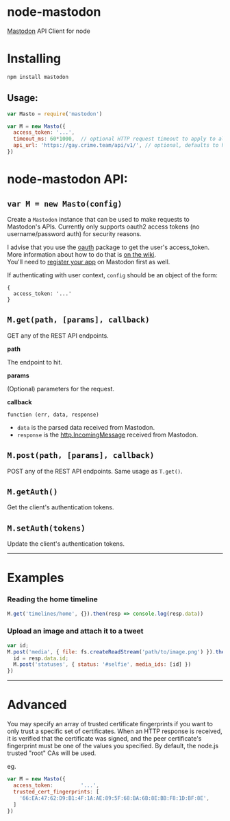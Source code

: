 # node-mastodon

[Mastodon](https://github.com/tootsuite/mastodon/) API Client for node

# Installing

```
npm install mastodon
```

## Usage:

```javascript
var Masto = require('mastodon')

var M = new Masto({
  access_token: '...',
  timeout_ms: 60*1000,  // optional HTTP request timeout to apply to all requests.
  api_url: 'https://gay.crime.team/api/v1/', // optional, defaults to https://mastodon.social/api/v1/
})
```

# node-mastodon API:

## `var M = new Masto(config)`

Create a `Mastodon` instance that can be used to make requests to Mastodon's APIs. Currently only supports oauth2 access tokens (no username/password auth) for security reasons.

I advise that you use the [oauth](https://www.npmjs.com/package/oauth) package to get the user's access_token. More information about how to do that is [on the wiki](https://github.com/jessicahayley/node-mastodon/wiki/Getting-an-access_token-with-the-oauth-package).  
You'll need to [register your app](https://github.com/tootsuite/mastodon/blob/master/docs/Using-the-API/API.md#oauth-apps) on Mastodon first as well.

If authenticating with user context, `config` should be an object of the form:
```
{
  access_token: '...'
}
```

## `M.get(path, [params], callback)`
GET any of the REST API endpoints.

**path**

The endpoint to hit.

**params**

(Optional) parameters for the request.

**callback**

`function (err, data, response)`

- `data` is the parsed data received from Mastodon.
- `response` is the [http.IncomingMessage](http://nodejs.org/api/http.html#http_http_incomingmessage) received from Mastodon.

## `M.post(path, [params], callback)`

POST any of the REST API endpoints. Same usage as `T.get()`.

## `M.getAuth()`
Get the client's authentication tokens.

## `M.setAuth(tokens)`
Update the client's authentication tokens.

-------

# Examples

### Reading the home timeline
```javascript
M.get('timelines/home', {}).then(resp => console.log(resp.data))
```

### Upload an image and attach it to a tweet
```javascript
var id;
M.post('media', { file: fs.createReadStream('path/to/image.png') }).then(resp => {
  id = resp.data.id;
  M.post('statuses', { status: '#selfie', media_ids: [id] })
})
```

-------

# Advanced

You may specify an array of trusted certificate fingerprints if you want to only trust a specific set of certificates.
When an HTTP response is received, it is verified that the certificate was signed, and the peer certificate's fingerprint must be one of the values you specified. By default, the node.js trusted "root" CAs will be used.

eg.
```js
var M = new Masto({
  access_token:         '...',
  trusted_cert_fingerprints: [
    '66:EA:47:62:D9:B1:4F:1A:AE:89:5F:68:BA:6B:8E:BB:F8:1D:BF:8E',
  ]
})
```
